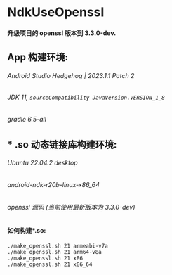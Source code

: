 # NdkUseOpenssl

#### 升级项目的 openssl 版本到 3.3.0-dev.

## App 构建环境:
###### Android Studio Hedgehog | 2023.1.1 Patch 2
###### JDK 11,  `sourceCompatibility JavaVersion.VERSION_1_8`
###### gradle 6.5-all

## * .so 动态链接库构建环境:
###### Ubuntu 22.04.2 desktop
###### android-ndk-r20b-linux-x86_64
###### openssl 源码 (当前使用最新版本为 3.3.0-dev)

#### 如何构建*.so:
```
./make_openssl.sh 21 armeabi-v7a
./make_openssl.sh 21 arm64-v8a
./make_openssl.sh 21 x86
./make_openssl.sh 21 x86_64
```
